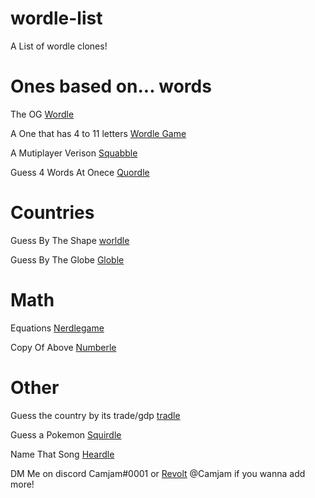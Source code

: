 # wordle-list
A List of wordle clones!

# Ones based on... words

The OG [Wordle](www.nytimes.com/games/wordle/index.html)

A One that has 4 to 11 letters [Wordle Game](https://wordlegame.org/?random=1)

A Mutiplayer Verison [Squabble](https://squabble.me)

Guess 4 Words At Onece [Quordle]( https://www.quordle.com/#/)

# Countries

Guess By The Shape [worldle](https://worldle.teuteuf.fr)

Guess By The Globe [Globle](https://globle-game.com)

# Math

Equations [Nerdlegame](https://nerdlegame.com)

Copy Of Above [Numberle](https://numberle.org)

# Other

Guess the country by its trade/gdp [tradle](https://nerdlegame.com)

Guess a Pokemon [Squirdle](https://squirdle.fireblend.com/)

Name That Song [Heardle](https://www.heardle.app/)

DM Me on discord Camjam#0001 or [Revolt](https://revolt.chat) @Camjam if you wanna add more!


